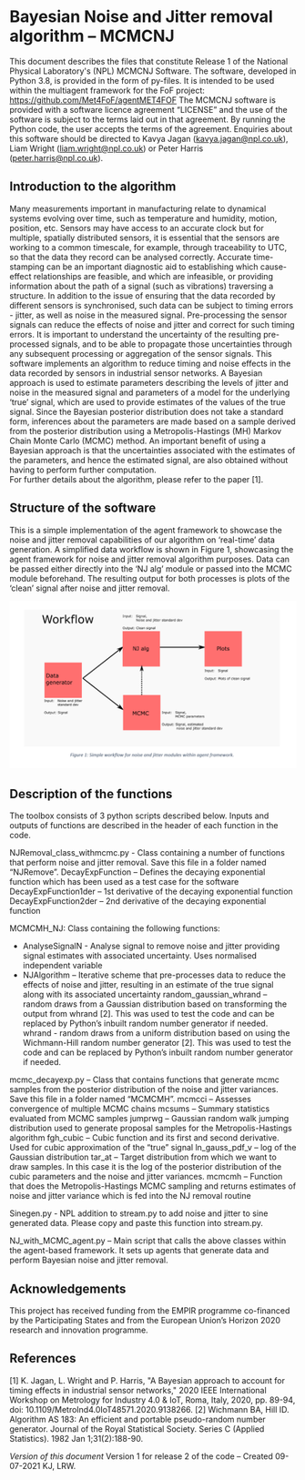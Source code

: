 # Bayesian Noise and Jitter removal algorithm – MCMCNJ

This document describes the files that constitute Release 1 of the National Physical Laboratory's (NPL) MCMCNJ Software.
The software, developed in Python 3.8, is provided in the form of py-files. It is intended to be used within the multiagent framework for the FoF project:
<https://github.com/Met4FoF/agentMET4FOF>
The MCMCNJ software is provided with a software licence agreement “LICENSE” and the use of the software is subject to the terms laid out in that agreement. By running the Python code, the user accepts the terms of the agreement.
Enquiries about this software should be directed to Kavya Jagan (kavya.jagan@npl.co.uk), Liam Wright (liam.wright@npl.co.uk) or Peter Harris (peter.harris@npl.co.uk).



## Introduction to the algorithm
Many measurements important in manufacturing relate to dynamical systems evolving over time, such as temperature and humidity, motion, position, etc. Sensors may have access to an accurate clock but for multiple, spatially distributed sensors, it is essential that the sensors are working to a common timescale, for example, through traceability to UTC, so that the data they record can be analysed correctly. Accurate time-stamping can be an important diagnostic aid to establishing which cause-effect relationships are feasible, and which are infeasible, or providing information about the path of a signal (such as vibrations) traversing a structure.
In addition to the issue of ensuring that the data recorded by different sensors is synchronised, such data can be subject to timing errors - jitter, as well as noise in the measured signal. Pre-processing the sensor signals can reduce the effects of noise and jitter and correct for such timing errors. It is important to understand the uncertainty of the resulting pre-processed signals, and to be able to propagate those uncertainties through any subsequent processing or aggregation of the sensor signals.
This software implements an algorithm to reduce timing and noise effects in the data recorded by sensors in industrial sensor networks. A Bayesian approach is used to estimate parameters describing the levels of jitter and noise in the measured signal and parameters of a model for the underlying ‘true’ signal, which are used to provide estimates of the values of the true signal. Since the Bayesian posterior distribution does not take a standard form, inferences about the parameters are made based on a sample derived from the posterior distribution using a Metropolis-Hastings (MH) Markov Chain Monte Carlo (MCMC) method. An important benefit of using a Bayesian approach is that the uncertainties associated with the estimates of the parameters, and hence the estimated signal, are also obtained without having to perform further computation.  
For further details about the algorithm, please refer to the paper [1].


## Structure of the software

This is a simple implementation of the agent framework to showcase the noise and jitter removal capabilities of our algorithm on ‘real-time’ data generation. A simplified data workflow is shown in Figure 1, showcasing the agent framework for noise and jitter removal algorithm purposes. Data can be passed either directly into the ‘NJ alg’ module or passed into the MCMC module beforehand. The resulting output for both processes is plots of the ‘clean’ signal after noise and jitter removal.

![Workflow diagram](https://github.com/Met4FoF/npl-jitter-noise-removal-mcmc/blob/main/workflow_diag.PNG)

## Description of the functions

The toolbox consists of 3 python scripts described below. Inputs and outputs of functions are described in the header of each function in the code.

NJRemoval_class_withmcmc.py - Class containing a number of functions that perform noise and jitter removal. Save this file in a folder named “NJRemove”.
DecayExpFunction – Defines the decaying exponential function which has been used as a test case for the software
DecayExpFunction1der – 1st derivative of the decaying exponential function
DecayExpFunction2der – 2nd derivative of the decaying exponential function

MCMCMH_NJ: Class containing the following functions:
-	AnalyseSignalN - Analyse signal to remove noise and jitter providing signal estimates with associated uncertainty. Uses normalised independent variable
-	NJAlgorithm – Iterative scheme that pre-processes data to reduce the effects of noise and jitter, resulting in an estimate of the true signal along with its associated uncertainty
random_gaussian_whrand – random draws from a Gaussian distribution based on transforming the output from whrand [2]. This was used to test the code and can be replaced by Python’s inbuilt random number generator if needed.
whrand - random draws from a uniform distribution based on using the Wichmann-Hill random number generator [2]. This was used to test the code and can be replaced by Python’s inbuilt random number generator if needed.

mcmc_decayexp.py – Class that contains functions that generate mcmc samples from the posterior distribution of the noise and jitter variances. Save this file in a folder named “MCMCMH”.
mcmcci – Assesses convergence of multiple MCMC chains
mcsums – Summary statistics evaluated from MCMC samples
jumprwg – Gaussian random walk jumping distribution used to generate proposal samples for the Metropolis-Hastings algorithm
fgh_cubic – Cubic function and its first and second derivative. Used for cubic approximation of the “true” signal
ln_gauss_pdf_v – log of the Gaussian distribution
tar_at – Target distribution from which we want to draw samples. In this case it is the log of the posterior distribution of the cubic parameters and the noise and jitter variances.
mcmcmh – Function that does the Metropolis-Hastings MCMC sampling and returns estimates of noise and jitter variance which is fed into the NJ removal routine

Sinegen.py - NPL addition to stream.py to add noise and jitter to sine generated data. Please copy and paste this function into stream.py.  

NJ_with_MCMC_agent.py – Main script that calls the above classes within the agent-based framework. It sets up agents that generate data and perform Bayesian noise and jitter removal.


## Acknowledgements

This project has received funding from the EMPIR programme co-financed by the Participating States and from the European Union’s Horizon 2020 research and innovation programme.


## References

[1] K. Jagan, L. Wright and P. Harris, "A Bayesian approach to account for timing effects in industrial sensor networks," 2020 IEEE International Workshop on Metrology for Industry 4.0 & IoT, Roma, Italy, 2020, pp. 89-94, doi: 10.1109/MetroInd4.0IoT48571.2020.9138266.
[2] Wichmann BA, Hill ID. Algorithm AS 183: An efficient and portable pseudo-random number generator. Journal of the Royal Statistical Society. Series C (Applied Statistics). 1982 Jan 1;31(2):188-90.


*Version of this document*
Version 1 for release 2 of the code – Created 09-07-2021 KJ, LRW.
